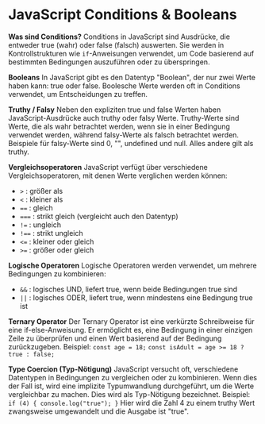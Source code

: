 # JavaScript Conditions & Booleans

**Was sind Conditions?**
Conditions in JavaScript sind Ausdrücke, die entweder true (wahr) oder false (falsch) auswerten. Sie werden in Kontrollstrukturen wie `if`-Anweisungen verwendet, um Code basierend auf bestimmten Bedingungen auszuführen oder zu überspringen.

**Booleans**
In JavaScript gibt es den Datentyp "Boolean", der nur zwei Werte haben kann: true oder false. Boolesche Werte werden oft in Conditions verwendet, um Entscheidungen zu treffen.

**Truthy / Falsy**
Neben den expliziten true und false Werten haben JavaScript-Ausdrücke auch truthy oder falsy Werte. Truthy-Werte sind Werte, die als wahr betrachtet werden, wenn sie in einer Bedingung verwendet werden, während falsy-Werte als falsch betrachtet werden. Beispiele für falsy-Werte sind 0, "", undefined und null. Alles andere gilt als truthy.

**Vergleichsoperatoren**
JavaScript verfügt über verschiedene Vergleichsoperatoren, mit denen Werte verglichen werden können:

- `>` : größer als
- `<` : kleiner als
- `==` : gleich
- `===` : strikt gleich (vergleicht auch den Datentyp)
- `!=` : ungleich
- `!==` : strikt ungleich
- `<=` : kleiner oder gleich
- `>=` : größer oder gleich

**Logische Operatoren**
Logische Operatoren werden verwendet, um mehrere Bedingungen zu kombinieren:

- `&&` : logisches UND, liefert true, wenn beide Bedingungen true sind
- `||` : logisches ODER, liefert true, wenn mindestens eine Bedingung true ist

**Ternary Operator**
Der Ternary Operator ist eine verkürzte Schreibweise für eine if-else-Anweisung. Er ermöglicht es, eine Bedingung in einer einzigen Zeile zu überprüfen und einen Wert basierend auf der Bedingung zurückzugeben.
Beispiel: `const age = 18;` `const isAdult = age >= 18 ? true : false;`

**Type Coercion (Typ-Nötigung)**
JavaScript versucht oft, verschiedene Datentypen in Bedingungen zu vergleichen oder zu kombinieren. Wenn dies der Fall ist, wird eine implizite Typumwandlung durchgeführt, um die Werte vergleichbar zu machen. Dies wird als Typ-Nötigung bezeichnet.
Beispiel: `if (4) { console.log("true"); }` Hier wird die Zahl 4 zu einem truthy Wert zwangsweise umgewandelt und die Ausgabe ist "true".
